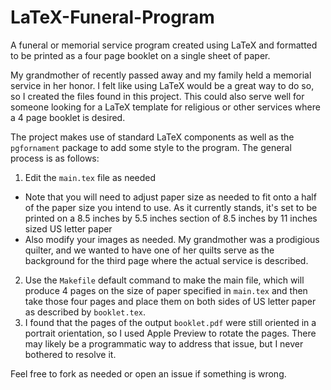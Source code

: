 # LaTeX-Funeral-Program

A funeral or memorial service program created using LaTeX and formatted to be printed as a four page booklet on a single sheet of paper.

My grandmother of recently passed away and my family held a memorial service in her honor. I felt like using LaTeX would be a great way to do so, so I created the files found in this project. This could also serve well for someone looking for a LaTeX template for religious or other services where a 4 page booklet is desired.

The project makes use of standard LaTeX components as well as the `pgfornament` package to add some style to the program. The general process is as follows:

1. Edit the `main.tex` file as needed
  * Note that you will need to adjust paper size as needed to fit onto a half of the paper size you intend to use. As it currently stands, it's set to be printed on a 8.5 inches by 5.5 inches section of 8.5 inches by 11 inches sized US letter paper
  * Also modify your images as needed. My grandmother was a prodigious quilter, and we wanted to have one of her quilts serve as the background for the third page where the actual service is described.
2. Use the `Makefile` default command to make the main file, which will produce 4 pages on the size of paper specified in `main.tex` and then take those four pages and place them on both sides of US letter paper as described by `booklet.tex`.
3. I found that the pages of the output `booklet.pdf` were still oriented in a portrait orientation, so I used Apple Preview to rotate the pages. There may likely be a programmatic way to address that issue, but I never bothered to resolve it. 

Feel free to fork as needed or open an issue if something is wrong.
